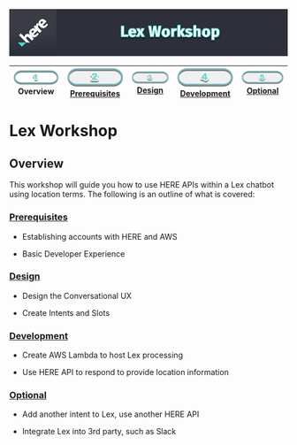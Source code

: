 <img src="./workshop_header.jpg" width="890" />

| ![Overview](../../images/01.png)<br>Overview | [![Prerequisites](../../images/02_off.png)<br>Prerequisites](./02.md) | [![Design](../../images/03_off.png)<br>Design](./03.md) | [![Development](../../images/04_off.png)<br>Development](./04.md) | [![Optional](../../images/05_off.png)<br>Optional](./05.md)
| :---: | :---: | :---: | :---: | :---: |

# Lex Workshop

## Overview

This workshop will guide you how to use HERE APIs within a Lex chatbot using location terms. The following is an outline of what is covered:

### [Prerequisites](./02.md)

* Establishing accounts with HERE and AWS 

* Basic Developer Experience

### [Design](./03.md)

* Design the Conversational UX

* Create Intents and Slots

### [Development](./04.md)

* Create AWS Lambda to host Lex processing

* Use HERE API to respond to provide location information

### [Optional](./05.md)

* Add another intent to Lex, use another HERE API

* Integrate Lex into 3rd party, such as Slack
